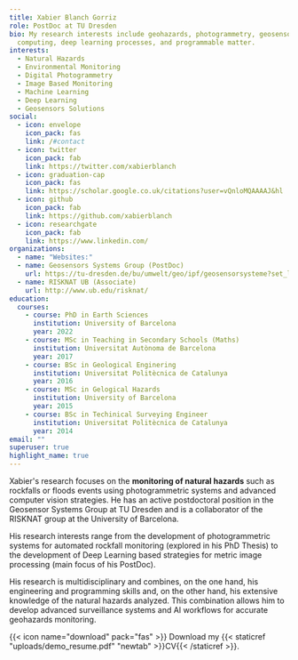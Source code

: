 ```yaml
---
title: Xabier Blanch Gorriz
role: PostDoc at TU Dresden
bio: My research interests include geohazards, photogrammetry, geosensors
  computing, deep learning processes, and programmable matter.
interests:
  - Natural Hazards
  - Environmental Monitoring
  - Digital Photogrammetry
  - Image Based Monitoring
  - Machine Learning
  - Deep Learning
  - Geosensors Solutions
social:
  - icon: envelope
    icon_pack: fas
    link: /#contact
  - icon: twitter
    icon_pack: fab
    link: https://twitter.com/xabierblanch
  - icon: graduation-cap
    icon_pack: fas
    link: https://scholar.google.co.uk/citations?user=vQnloMQAAAAJ&hl
  - icon: github
    icon_pack: fab
    link: https://github.com/xabierblanch
  - icon: researchgate
    icon_pack: fab
    link: https://www.linkedin.com/
organizations:
  - name: "Websites:"
  - name: Geosensors Systems Group (PostDoc)
    url: https://tu-dresden.de/bu/umwelt/geo/ipf/geosensorsysteme?set_language=en
  - name: RISKNAT UB (Associate)
    url: http://www.ub.edu/risknat/
education:
  courses:
    - course: PhD in Earth Sciences
      institution: University of Barcelona
      year: 2022
    - course: MSc in Teaching in Secondary Schools (Maths)
      institution: Universitat Autònoma de Barcelona
      year: 2017
    - course: BSc in Geological Enginering
      institution: Universitat Politècnica de Catalunya
      year: 2016
    - course: MSc in Gelogical Hazards
      institution: University of Barcelona
      year: 2015
    - course: BSc in Techinical Surveying Engineer
      institution: Universitat Politècnica de Catalunya
      year: 2014
email: ""
superuser: true
highlight_name: true
---
```

Xabier's research focuses on the **monitoring of natural hazards** such as rockfalls or floods events using photogrammetric systems and advanced computer vision strategies. He has an active postdoctoral position in the Geosensor Systems Group at TU Dresden and is a collaborator of the RISKNAT group at the University of Barcelona.

His research interests range from the development of photogrammetric systems for automated rockfall monitoring (explored in his PhD Thesis) to the development of Deep Learning based strategies for metric image processing (main focus of his PostDoc).

His research is multidisciplinary and combines, on the one hand, his engineering and programming skills and, on the other hand, his extensive knowledge of the natural hazards analyzed. This combination allows him to develop advanced surveillance systems and AI workflows for accurate geohazards monitoring.

{{< icon name="download" pack="fas" >}} Download my {{< staticref "uploads/demo_resume.pdf" "newtab" >}}CV{{< /staticref >}}.